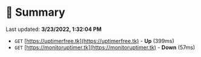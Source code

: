 # 📖 Summary
Last updated: **3/23/2022, 1:32:04 PM**

- `GET` [https://uptimerfree.tk](https://uptimerfree.tk) - **Up** (399ms)
- `GET` [https://monitoruptimer.tk](https://monitoruptimer.tk) - **Down** (57ms)
